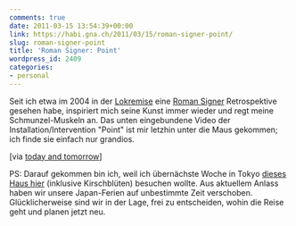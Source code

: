 ```yaml
---
comments: true
date: 2011-03-15 13:54:39+00:00
link: https://habi.gna.ch/2011/03/15/roman-signer-point/
slug: roman-signer-point
title: 'Roman Signer: Point'
wordpress_id: 2409
categories:
- personal
---
```


Seit ich etwa im 2004 in der [Lokremise](http://www.lokremise.ch/) eine [Roman Signer](http://www.romansigner.ch/) Retrospektive gesehen habe, inspiriert mich seine Kunst immer wieder und regt meine Schmunzel-Muskeln an. Das unten eingebundene Video der  Installation/Intervention "Point" ist mir letzhin unter die Maus gekommen; ich finde sie einfach nur grandios.


[via [today and tomorrow](http://www.todayandtomorrow.net/2011/01/25/point/)] 

PS: Darauf gekommen bin ich, weil ich übernächste Woche in Tokyo [dieses Haus hier](http://www.todayandtomorrow.net/2011/01/21/on-the-cherry-blossom/) (inklusive Kirschblüten) besuchen wollte. Aus aktuellem Anlass haben wir unsere Japan-Ferien auf unbestimmte Zeit verschoben. Glücklicherweise sind wir in der Lage, frei zu entscheiden, wohin die Reise geht und planen jetzt neu.
